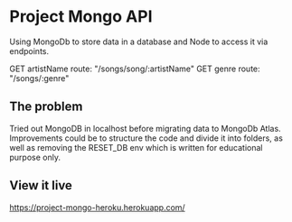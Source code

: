 # Project Mongo API

Using MongoDb to store data in a database and Node to access it via endpoints.

GET artistName route: "/songs/song/:artistName"
GET genre route: "/songs/:genre"

## The problem

Tried out MongoDB in localhost before migrating data to MongoDb Atlas. Improvements could be to structure the code and divide it into folders, as well as removing the RESET_DB env which is written for educational purpose only. 

## View it live

https://project-mongo-heroku.herokuapp.com/
